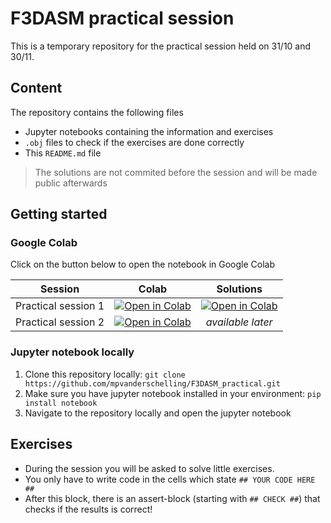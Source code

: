 # F3DASM practical session

This is a temporary repository for the practical session held on 31/10 and 30/11.

## Content

The repository contains the following files

* Jupyter notebooks containing the information and exercises
* `.obj` files to check if the exercises are done correctly
* This `README.md` file

> The solutions are not commited before the session and will be made public afterwards

## Getting started

### Google Colab

Click on the button below to open the notebook in Google Colab

| Session  | Colab         | Solutions    |
|:----------:|:-------------:|:-------------:|
| Practical session 1 | [![Open in Colab](https://colab.research.google.com/assets/colab-badge.svg)](https://colab.research.google.com/github/mpvanderschelling/F3DASM_practical/blob/main/session1/practical_session.ipynb) | [![Open in Colab](https://colab.research.google.com/assets/colab-badge.svg)](https://colab.research.google.com/github/mpvanderschelling/F3DASM_practical/blob/main/session1/practical_session_solutions.ipynb) |
| Practical session 2 | [![Open in Colab](https://colab.research.google.com/assets/colab-badge.svg)](https://colab.research.google.com/github/mpvanderschelling/F3DASM_practical/blob/main/session2/practical_session.ipynb) | _available later_ |



### Jupyter notebook locally
1. Clone this repository locally: `git clone https://github.com/mpvanderschelling/F3DASM_practical.git`
2. Make sure you have jupyter notebook installed in your environment: `pip install notebook`
3. Navigate to the repository locally and open the jupyter notebook

## Exercises

* During the session you will be asked to solve little exercises. 
* You only have to write code in the cells which state `## YOUR CODE HERE ##`
* After this block, there is an assert-block (starting with `## CHECK ##`) that checks if the results is correct!
